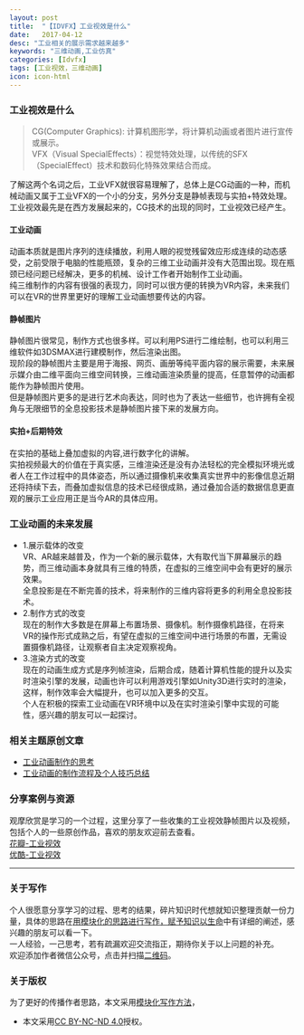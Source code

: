 ```yaml
---
layout: post
title:  "【IDVFX】工业视效是什么"
date:   2017-04-12
desc: "工业相关的展示需求越来越多"
keywords: "三维动画,工业仿真"
categories: [Idvfx]
tags: [工业视效，三维动画]
icon: icon-html
---
```

### 工业视效是什么    
>CG(Computer Graphics): 计算机图形学，将计算机动画或者图片进行宣传或展示。  
VFX（Visual SpecialEffects）：视觉特效处理，以传统的SFX（SpecialEffect）技术和数码化特殊效果结合而成。  

了解这两个名词之后，工业VFX就很容易理解了，总体上是CG动画的一种，而机械动画又属于工业VFX的一个小的分支，另外分支是静帧表现与实拍+特效处理。  
工业视效最先是在西方发展起来的，CG技术的出现的同时，工业视效已经产生。  
#### 工业动画   
动画本质就是图片序列的连续播放，利用人眼的视觉残留效应形成连续的动态感受，之前受限于电脑的性能瓶颈，复杂的三维工业动画并没有大范围出现。现在瓶颈已经问题已经解决，更多的机械、设计工作者开始制作工业动画。  
纯三维制作的内容有很强的表现力，同时可以很方便的转换为VR内容，未来我们可以在VR的世界里更好的理解工业动画想要传达的内容。
#### 静帧图片  
静帧图片很常见，制作方式也很多样。可以利用PS进行二维绘制，也可以利用三维软件如3DSMAX进行建模制作，然后渲染出图。  
现阶段的静帧图片主要是用于海报、网页、画册等纯平面内容的展示需要，未来展示媒介由二维平面向三维空间转换，三维动画渲染质量的提高，任意暂停的动画都能作为静帧图片使用。  
但是静帧图片更多的是进行艺术向表达，同时也为了表达一些细节，也许拥有全视角与无限细节的全息投影技术是静帧图片接下来的发展方向。  
#### 实拍+后期特效  
在实拍的基础上叠加虚拟的内容,进行数字化的讲解。  
实拍视频最大的价值在于真实感，三维渲染还是没有办法轻松的完全模拟环境光或者人在工作过程中的具体姿态，所以通过摄像机来收集真实世界中的影像信息近期还将持续下去，而叠加虚拟信息的技术已经很成熟，通过叠加合适的数据信息更直观的展示工业应用正是当今AR的具体应用。
### 工业动画的未来发展   
- 1.展示载体的改变  
VR、AR越来越普及，作为一个新的展示载体，大有取代当下屏幕展示的趋势，而三维动画本身就具有三维的特质，在虚拟的三维空间中会有更好的展示效果。  
全息投影是在不断完善的技术，将来制作的三维内容将更多的利用全息投影技术。
- 2.制作方式的改变  
现在的制作大多数是在屏幕上布置场景、摄像机。制作摄像机路径，在将来VR的操作形式成熟之后，有望在虚拟的三维空间中进行场景的布置，无需设置摄像机路径，让观察者自主决定观察视角。
- 3.渲染方式的改变  
现在的动画生成方式是序列帧渲染，后期合成，随着计算机性能的提升以及实时渲染引擎的发展，动画也许可以利用游戏引擎如Unity3D进行实时的渲染，这样，制作效率会大幅提升，也可以加入更多的交互。  
个人在积极的探索工业动画在VR环境中以及在实时渲染引擎中实现的可能性，感兴趣的朋友可以一起探讨。  
### 相关主题原创文章  
- [工业动画制作的思考]()
- [工业动画的制作流程及个人技巧总结]()  
### 分享案例与资源  
观摩欣赏是学习的一个过程，这里分享了一些收集的工业视效静帧图片以及视频，包括个人的一些原创作品，喜欢的朋友欢迎前去查看。  
[花瓣-工业视效](http://huaban.com/boards/35471198/)  
[优酷-工业视效](http://i.youku.com/i/UNTg2MzQ5Mzg4/playlists?spm=a2hzp.8244740.0.0)   
***  
### 关于写作  
个人很愿意分享学习的过程、思考的结果，碎片知识时代想就知识整理贡献一份力量，具体的思路在[用模块化的思路进行写作，赋予知识以生命]()中有详细的阐述，感兴趣的朋友可以看一下。  
一人经验，一己思考，若有疏漏欢迎交流指正，期待你关于以上问题的补充。  
欢迎添加作者微信公众号，点击并扫描[二维码](http://upload-images.jianshu.io/upload_images/1853536-6216bde114999da9.jpg?imageMogr2/auto-orient/strip%7CimageView2/2/w/1240)。  
### 关于版权  
为了更好的传播作者思路，本文采用[模块化写作方法]()，  
- 本文采用[CC BY-NC-ND 4.0](https://creativecommons.org/licenses/by-nc-nd/4.0/deed.zh)授权。  
